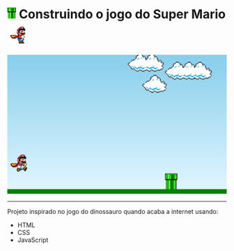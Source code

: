 # <img src="assets/img/pipe.png" width="20"/> Construindo o jogo do Super Mario <img src="assets/img/mario.gif" width="50"/>

![Mario](assets/img/superMario.png)

--------

Projeto inspirado no jogo do dinossauro quando acaba a internet usando:

- HTML
- CSS
- JavaScript
